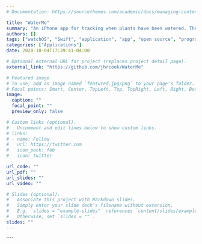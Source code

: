 ```yaml
---
# Documentation: https://sourcethemes.com/academic/docs/managing-content/

title: "WaterMe"
summary: "An iPhone app for tracking when plants have been watered. There is also an Apple Watch app that makes work in the garden a bit easier. (demo GIFs)"
authors: []
tags: ["watchOS", "Swift", "application", "app", "open source", "programming", "SwiftUI"]
categories: ["Applications"]
date: 2020-10-04T17:39:41-04:00

# Optional external URL for project (replaces project detail page).
external_link: "https://github.com/jhrcook/WaterMe"

# Featured image
# To use, add an image named `featured.jpg/png` to your page's folder.
# Focal points: Smart, Center, TopLeft, Top, TopRight, Left, Right, BottomLeft, Bottom, BottomRight.
image:
  caption: ""
  focal_point: ""
  preview_only: false

# Custom links (optional).
#   Uncomment and edit lines below to show custom links.
# links:
# - name: Follow
#   url: https://twitter.com
#   icon_pack: fab
#   icon: twitter

url_code: ""
url_pdf: ""
url_slides: ""
url_video: ""

# Slides (optional).
#   Associate this project with Markdown slides.
#   Simply enter your slide deck's filename without extension.
#   E.g. `slides = "example-slides"` references `content/slides/example-slides.md`.
#   Otherwise, set `slides = ""`.
slides: ""
---
```

´´´´
